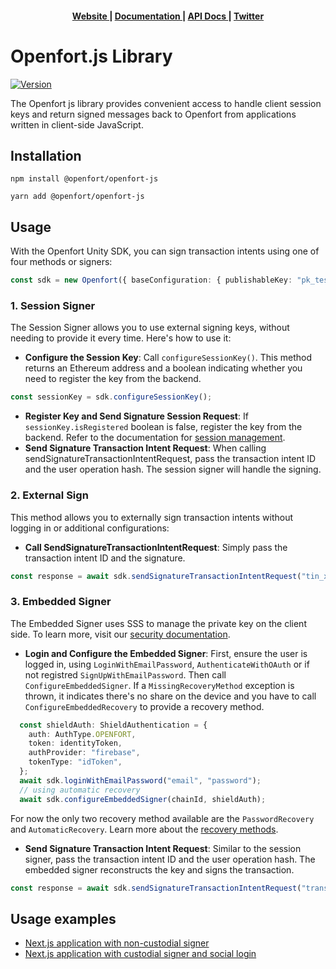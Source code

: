 <div align="center">
  <h4>
    <a href="https://www.openfort.xyz/">
      Website
    </a>
    <span> | </span>
    <a href="https://www.openfort.xyz/docs">
      Documentation
    </a>
    <span> | </span>
    <a href="https://www.openfort.xyz/docs/reference/api/authentication">
      API Docs
    </a>
    <span> | </span>
    <a href="https://twitter.com/openfortxyz">
      Twitter
    </a>
  </h4>
</div>

# Openfort.js Library

[![Version](https://img.shields.io/npm/v/@openfort/openfort-js.svg)](https://www.npmjs.org/package/@openfort/openfort-js)

The Openfort js library provides convenient access to handle client session keys and return signed messages back to Openfort from applications written in client-side JavaScript.

## Installation

```shell
npm install @openfort/openfort-js
```

```shell
yarn add @openfort/openfort-js
```

## Usage

With the Openfort Unity SDK, you can sign transaction intents using one of four methods or signers:
```typescript
const sdk = new Openfort({ baseConfiguration: { publishableKey: "pk_test_XXXXXXX"} });
```

### 1. Session Signer
The Session Signer allows you to use external signing keys, without needing to provide it every time. Here's how to use it:

- **Configure the Session Key**: Call `configureSessionKey()`. This method returns an Ethereum address and a boolean indicating whether you need to register the key from the backend.
```typescript
const sessionKey = sdk.configureSessionKey();
```
- **Register Key and Send Signature Session Request**: If `sessionKey.isRegistered` boolean is false, register the key from the backend. Refer to the documentation for [session management](https://www.openfort.xyz/docs/guides/accounts/smart/session-keys).
- **Send Signature Transaction Intent Request**: When calling sendSignatureTransactionIntentRequest, pass the transaction intent ID and the user operation hash. The session signer will handle the signing.

### 2. External Sign

This method allows you to externally sign transaction intents without logging in or additional configurations:

- **Call SendSignatureTransactionIntentRequest**: Simply pass the transaction intent ID and the signature.
```typescript
const response = await sdk.sendSignatureTransactionIntentRequest("tin_xxxx", '0xUserOperationHash');
```

### 3. Embedded Signer

The Embedded Signer uses SSS to manage the private key on the client side. To learn more, visit our [security documentation](https://www.openfort.xyz/docs/security).
- **Login and Configure the Embedded Signer**: First, ensure the user is logged in, using `LoginWithEmailPassword`, `AuthenticateWithOAuth` or if not registred `SignUpWithEmailPassword`. Then call `ConfigureEmbeddedSigner`. If a `MissingRecoveryMethod` exception is thrown, it indicates there's no share on the device and you have to call `ConfigureEmbeddedRecovery` to provide a recovery method.
```typescript
  const shieldAuth: ShieldAuthentication = {
    auth: AuthType.OPENFORT,
    token: identityToken,
    authProvider: "firebase",
    tokenType: "idToken",
  };
  await sdk.loginWithEmailPassword("email", "password");
  // using automatic recovery
  await sdk.configureEmbeddedSigner(chainId, shieldAuth);
```
For now the only two recovery method available are the `PasswordRecovery` and `AutomaticRecovery`. Learn more about the [recovery methods](https://www.openfort.xyz/docs/guides/auth/embedded-signer/recovery).
- **Send Signature Transaction Intent Request**: Similar to the session signer, pass the transaction intent ID and the user operation hash. The embedded signer reconstructs the key and signs the transaction.
```typescript
const response = await sdk.sendSignatureTransactionIntentRequest("transactionIntentId", "userOp");
```


## Usage examples
- [Next.js application with non-custodial signer](https://github.com/openfort-xyz/samples/tree/main/rainbow-ssv-nextjs)
- [Next.js application with custodial signer and social login](https://github.com/openfort-xyz/samples/tree/main/ssv-social-nextjs)

[next-action]: https://www.openfort.xyz/docs/api/transaction_intents#the-transaction-intent-object

<!--
# vim: set tw=79:
-->
